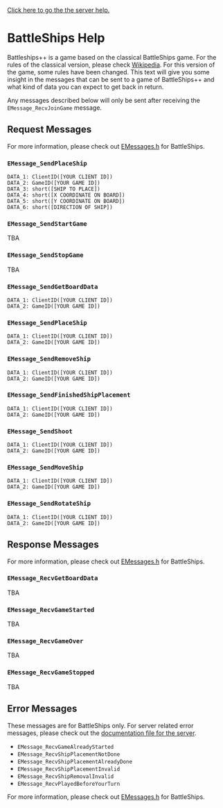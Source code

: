[Click here to go the the server help.](/Documentation/SERVERHELP.md)

# BattleShips Help
Battleships++ is a game based on the classical BattleShips game. For the rules of the classical version, please check [Wikipedia](https://en.wikipedia.org/wiki/Battleship_(game)). For this version of the game, some rules have been changed. This text will give you some insight in the messages that can be sent to a game of BattleShips++ and what kind of data you can expect to get back in return.

Any messages described below will only be sent after receiving the `EMessage_RecvJoinGame` message.

## Request Messages
For more information, please check out [EMessages.h](/Include/BattleShipsLobby/EMessages.h) for BattleShips.

### `EMessage_SendPlaceShip`
```
DATA_1: ClientID([YOUR CLIENT ID])
DATA_2: GameID([YOUR GAME ID])
DATA_3: short([SHIP TO PLACE])
DATA_4: short([X COORDINATE ON BOARD])
DATA_5: short([Y COORDINATE ON BOARD])
DATA_6: short([DIRECTION OF SHIP])
```

### `EMessage_SendStartGame`
TBA

### `EMessage_SendStopGame`
TBA

### `EMessage_SendGetBoardData`
```
DATA_1: ClientID([YOUR CLIENT ID])
DATA_2: GameID([YOUR GAME ID])
```

### `EMessage_SendPlaceShip`
```
DATA_1: ClientID([YOUR CLIENT ID])
DATA_2: GameID([YOUR GAME ID])
```

### `EMessage_SendRemoveShip`
```
DATA_1: ClientID([YOUR CLIENT ID])
DATA_2: GameID([YOUR GAME ID])
```

### `EMessage_SendFinishedShipPlacement`
```
DATA_1: ClientID([YOUR CLIENT ID])
DATA_2: GameID([YOUR GAME ID])
```

### `EMessage_SendShoot`
```
DATA_1: ClientID([YOUR CLIENT ID])
DATA_2: GameID([YOUR GAME ID])
```

### `EMessage_SendMoveShip`
```
DATA_1: ClientID([YOUR CLIENT ID])
DATA_2: GameID([YOUR GAME ID])
```

### `EMessage_SendRotateShip`
```
DATA_1: ClientID([YOUR CLIENT ID])
DATA_2: GameID([YOUR GAME ID])
```

## Response Messages
For more information, please check out [EMessages.h](/Include/BattleShipsLobby/EMessages.h) for BattleShips.

### `EMessage_RecvGetBoardData`
TBA

### `EMessage_RecvGameStarted`
TBA

### `EMessage_RecvGameOver`
TBA

### `EMessage_RecvGameStopped`
TBA

## Error Messages
These messages are for BattleShips only. For server related error messages, please check out the [documentation file for the server](/Documentation/SERVERHELP.md).

* `EMessage_RecvGameAlreadyStarted`
* `EMessage_RecvShipPlacementNotDone`
* `EMessage_RecvShipPlacementAlreadyDone`
* `EMessage_RecvShipPlacementInvalid`
* `EMessage_RecvShipRemovalInvalid`
* `EMessage_RecvPlayedBeforeYourTurn`

For more information, please check out [EMessages.h](/Include/BattleShipsLobby/EMessages.h) for BattleShips.

